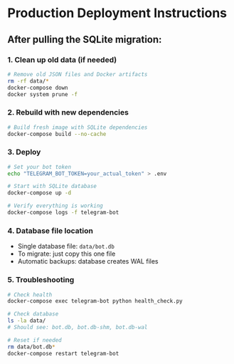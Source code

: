 # Production Deployment Instructions

## After pulling the SQLite migration:

### 1. Clean up old data (if needed)
```bash
# Remove old JSON files and Docker artifacts
rm -rf data/*
docker-compose down
docker system prune -f
```

### 2. Rebuild with new dependencies
```bash
# Build fresh image with SQLite dependencies
docker-compose build --no-cache
```

### 3. Deploy
```bash
# Set your bot token
echo "TELEGRAM_BOT_TOKEN=your_actual_token" > .env

# Start with SQLite database
docker-compose up -d

# Verify everything is working
docker-compose logs -f telegram-bot
```

### 4. Database file location
- Single database file: `data/bot.db`
- To migrate: just copy this one file
- Automatic backups: database creates WAL files

### 5. Troubleshooting
```bash
# Check health
docker-compose exec telegram-bot python health_check.py

# Check database
ls -la data/
# Should see: bot.db, bot.db-shm, bot.db-wal

# Reset if needed
rm data/bot.db*
docker-compose restart telegram-bot
```
